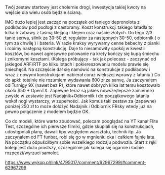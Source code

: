 Twój zestaw startowy jest cholernie drogi, inwestycja takiej kwoty na wejście dla wielu osób będzie ścianą.

IMO dużo lepiej jest zacząć na początek od taniego depronolota z podkładów pod podłogi z castoramy.
Koszt konstrukcji takiego latadła to kilka h zabawy z taśmą klejącą i klejem oraz naście złotych. Do tego 2/3 tanie serwa, silnik za 30-50 zł, regulator za następnych 30-50, odbiornik ( o tym za chwilę ) i bateria.
W razie kraksy wyrywamy cenne bebechy z pianki i robimy następną konstrukcję.
Daje to niesamowity spokój w kwestii kosztów, bo nawet agresywne polowanie na krety kończy się kupą śmiechu i znikomymi kosztami.
(Kolega próbujący - tak jak polecasz - zaczynać od jakiegoś ARF/RTF po kilku lotach i pokiereszowaniu modelu prawie się zniechęcił. Na szczęście dał się namówić na konstrukcje z podkładów i wraz z nowymi konstrukcjami nabierał coraz większej wprawy z lataniu.)
Co do apki: totalnie nie rozumiem wydawania 600 zł za sanvę. Ja zaczynałem od Turnigy 9X (nawet bez R), które nawet dobrych kilka lat temu kosztowało około $50 + OpenTX. Zapewne teraz są jakieś nowsze/lepsze zamienniki zwykle w zestawie jest Nadajnik+Odbiorniik i do początkowego latania wokół nogi wystarczy, w zupełności.
Jak komuś taki zestaw za (zapewne) poniżej 250 zł to może dołożyć Nadajnik i Odbiornik FRsky wtedy już na pewno połączenie z modelem będzie OK.

Co do modeli, które warto zbudować, polecam pooglądać na YT kanał Flite Test, szczególne ich pierwsze filmiki, gdzie skupiali się na konstrukcjach, udostępniali plany, dawali tipy względem warsztatu, technik itp.
Ja zaczynałem od FT funbat, robi się go w mgnieniu oka i całkiem fajnie lata.
Na początku odpuściłbym sobie wszelkiego rodzaju podwozia. Start z ręki kolegi jest dużo prostszy, szczególnie jak kolega się ogarnie i ładnie rozpędzi/wyrzuci samolot.

https://www.wykop.pl/link/4795017/comment/62967299/#comment-62967299
